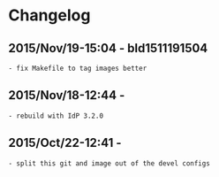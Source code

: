 # Changelog

## 2015/Nov/19-15:04 - bld1511191504
    - fix Makefile to tag images better

## 2015/Nov/18-12:44 -
    - rebuild with IdP 3.2.0 

## 2015/Oct/22-12:41 - 
	- split this git and image out of the devel configs


